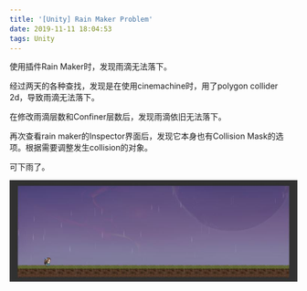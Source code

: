 ```yaml
---
title: '[Unity] Rain Maker Problem'
date: 2019-11-11 18:04:53
tags: Unity
---
```


使用插件Rain Maker时，发现雨滴无法落下。

经过两天的各种查找，发现是在使用cinemachine时，用了polygon collider 2d，导致雨滴无法落下。

在修改雨滴层数和Confiner层数后，发现雨滴依旧无法落下。

再次查看rain maker的Inspector界面后，发现它本身也有Collision Mask的选项。根据需要调整发生collision的对象。

可下雨了。

![rain](/images/rain.jpg)
